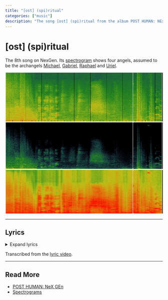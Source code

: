 ```yaml
---
title: "[ost] (spi)ritual"
categories: ["music"]
description: "The song [ost] (spi)ritual from the album POST HUMAN: NEx Gen."
---
```

# [ost] (spi)ritual

The 8th song on NexGen. Its [spectrogram](spectrograms) shows four angels, assumed to be 
the archangels [Michael](../characters/michael), [Gabriel](../characters/gabriel), 
[Raphael](../characters/raphael) and [Uriel](../characters/uriel).

![img.png](../../Resources/music/websitesongs/spiritual-spectogram-archangels.png)

***

## Lyrics

<details class="lyrics">
<summary>Expand lyrics</summary>

> before me, raphael
> behind me, gabriel
> to my right hand, michael
> to my left hand, uriel
> for about me flames the pentagram
> and within me shines the six rayed star
> before me, raphael
> behind me, gabriel
> to my right hand, michael

</details>

Transcribed from the [lyric video](https://www.youtube.com/watch?v=VlZ79Cx1s7g).

***

## Read More

- [POST HUMAN: NeX GEn](ph-nex-gen)
- [Spectrograms](spectrograms)
